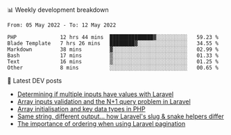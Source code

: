 📊 Weekly development breakdown
<!--START_SECTION:waka-->

```text
From: 05 May 2022 - To: 12 May 2022

PHP              12 hrs 44 mins  ██████████████▓░░░░░░░░░░   59.23 %
Blade Template   7 hrs 26 mins   ████████▓░░░░░░░░░░░░░░░░   34.55 %
Markdown         38 mins         ▓░░░░░░░░░░░░░░░░░░░░░░░░   02.99 %
Bash             17 mins         ▒░░░░░░░░░░░░░░░░░░░░░░░░   01.33 %
Text             16 mins         ▒░░░░░░░░░░░░░░░░░░░░░░░░   01.25 %
Other            8 mins          ░░░░░░░░░░░░░░░░░░░░░░░░░   00.65 %
```

<!--END_SECTION:waka-->

📕 Latest DEV posts
<!-- BLOG-POST-LIST:START -->
- [Determining if multiple inputs have values with Laravel](https://dev.to/michaelvickersuk/determining-if-multiple-inputs-have-values-with-laravel-km6)
- [Array inputs validation and the N+1 query problem in Laravel](https://dev.to/michaelvickersuk/array-inputs-validation-and-the-n1-query-problem-in-laravel-2agb)
- [Array initialisation and key data types in PHP](https://dev.to/michaelvickersuk/array-initialisation-and-key-data-types-in-php-1e5b)
- [Same string, different output... how Laravel&#39;s slug &amp; snake helpers differ](https://dev.to/michaelvickersuk/same-string-different-output-how-laravels-slug-snake-helpers-differ-1ccj)
- [The importance of ordering when using Laravel pagination](https://dev.to/michaelvickersuk/the-importance-of-ordering-when-using-laravel-pagination-1e37)
<!-- BLOG-POST-LIST:END -->
